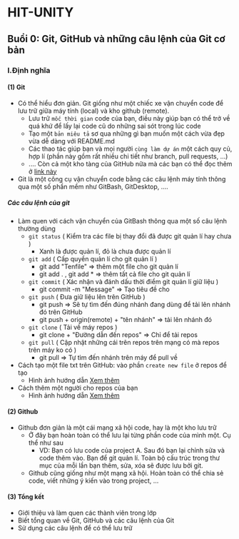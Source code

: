 # HIT-UNITY
## Buổi 0: Git, GitHub và những câu lệnh của Git cơ bản
### I.Định nghĩa
#### (1) Git
- Có thể hiểu đơn giản. Git giống như một chiếc xe vận chuyển code để lưu trữ giữa máy tính (local) và kho github (remote).
  - Lưu trữ `mốc thời gian` code của bạn, điều này giúp bạn có thể trở về quá khứ để lấy lại code cũ do những sai sót trong lúc code
  - Tạo một `bản miêu tả` sơ qua những gì bạn muốn một cách vừa đẹp vừa dễ dàng với README.md
  - Các thao tác giúp bạn và mọi người `cùng làm dự án` một cách quy củ, hợp lí (phần này gồm rất nhiều chi tiết như branch, pull requests, ...)
  - .... Còn cả một kho tàng của GitHub nữa mà các bạn có thể đọc thêm ở [link này](https://en.wikipedia.org/wiki/GitHub)
- Git là một công cụ vận chuyển code bằng các câu lệnh máy tính thông qua một số phần mềm như GitBash, GitDesktop, ....
##### Các câu lệnh của git
- Làm quen với cách vận chuyển của GitBash thông qua một số câu lệnh thường dùng
  - `git status` ( Kiểm tra các file bị thay đổi đã được git quản lí hay chưa )
    * Xanh là được quản lí, đỏ là chưa được quản lí
  - `git add` ( Cấp quyền quản lí cho git quản lí )
    * git add "Tenfile" => thêm một file cho git quản lí
    * git add . , git add * => thêm tất cả file cho git quản lí
  - `git commit` ( Xác nhận và đánh dấu thời điểm git quản lí giữ liệu )
    * git commit -m "Message" => Tạo tiêu đề cho 
  - `git push` ( Đưa giữ liệu lên trên GitHub )
    * git push => Sẽ tự tìm đến đúng nhánh đang dùng để tải lên nhánh đó trên GitHub
    * git push + origin(remote) + "tên nhánh" => tải lên nhánh đó
  - `git clone` ( Tải về máy repos )
    * git clone + "Đường dẫn đến repos" => Chỉ để tải repos
  - `git pull` ( Cập nhật những cái trên repos trên mạng có mà repos trên máy ko có )
    * git pull => Tự tìm đến nhánh trên máy để pull về
- Cách tạo một file txt trên GitHub: vào phần `create new file` ở repos để tạo
  - Hình ảnh hướng dẫn [Xem thêm](image-guide-1.md)
- Cách thêm một người cho repos của bạn
  - Hình ảnh hướng dẫn [Xem thêm](image-guide-2.md)
#### (2) Github
- Github đơn giản là một cái mạng xã hội code, hay là một kho lưu trữ
  - Ở đây bạn hoàn toàn có thể lưu lại từng phần code của mình một. Cụ thể như sau
     - VD: Bạn có lưu code của project A. Sau đó bạn lại chỉnh sửa và code thêm vào. Bạn để git quản lí. Toàn bộ cấu trúc trong thư mục của mỗi lần bạn thêm, sửa, xóa sẽ được lưu bởi git.
  - Github cũng giống như một mạng xã hội. Hoàn toàn có thể chia sẻ code, viết những ý kiến vào trong project, ...
#### (3) Tổng kết
- Giới thiệu và làm quen các thành viên trong lớp
- Biết tổng quan về Git, GitHub và các câu lệnh của Git
- Sử dụng các câu lệnh để có thể lưu trữ

